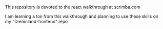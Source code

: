 This repository is devoted to the react walkthrough at scrimba.com

I am learning a ton from this walkthrough and planning to use these skills on my "Dreamland-frontend" repo
